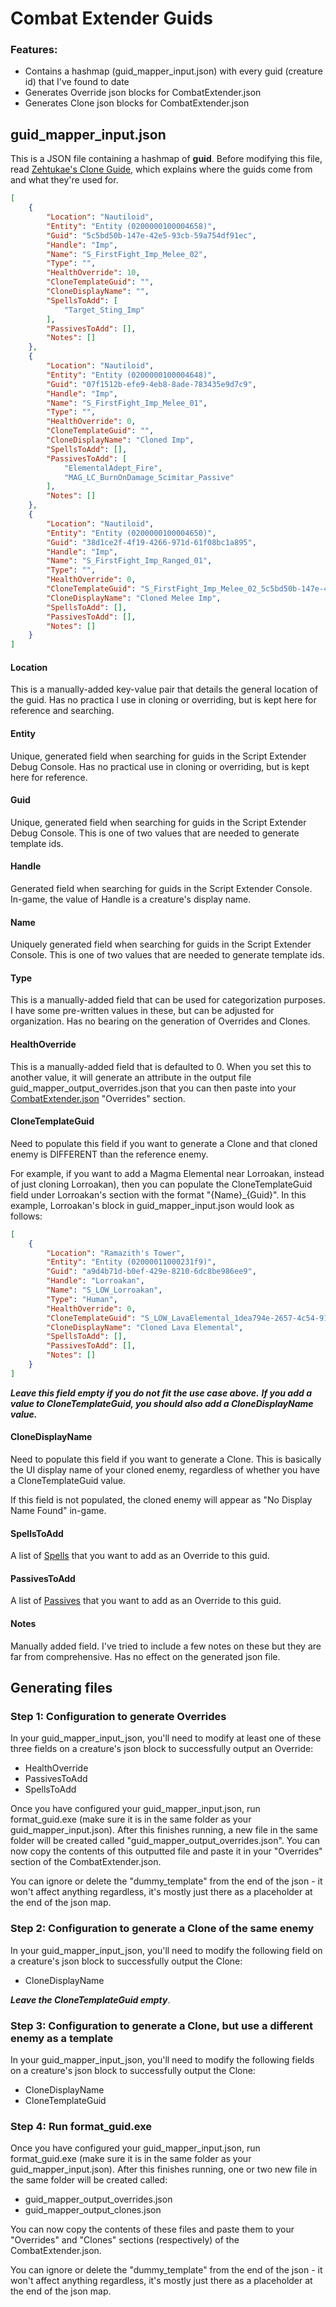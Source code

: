 # Combat Extender Guids

### Features:
- Contains a hashmap (guid_mapper_input.json) with every guid (creature id) that I've found to date
- Generates Override json blocks for CombatExtender.json
- Generates Clone json blocks for CombatExtender.json

## guid_mapper_input.json
This is a JSON file containing a hashmap of **guid**. Before modifying this file, read
[Zehtukae's Clone Guide](https://github.com/Zehtukae/combat-extender/blob/main/clone-guide.md), which
explains where the guids come from and what they're used for.

```json
[
    {
        "Location": "Nautiloid",
        "Entity": "Entity (0200000100004658)",
        "Guid": "5c5bd50b-147e-42e5-93cb-59a754df91ec",
        "Handle": "Imp",
        "Name": "S_FirstFight_Imp_Melee_02",
        "Type": "",
        "HealthOverride": 10,
        "CloneTemplateGuid": "",
        "CloneDisplayName": "",
        "SpellsToAdd": [
            "Target_Sting_Imp"
        ],
        "PassivesToAdd": [],
        "Notes": []
    },
    {
        "Location": "Nautiloid",
        "Entity": "Entity (0200000100004648)",
        "Guid": "07f1512b-efe9-4eb8-8ade-783435e9d7c9",
        "Handle": "Imp",
        "Name": "S_FirstFight_Imp_Melee_01",
        "Type": "",
        "HealthOverride": 0,
        "CloneTemplateGuid": "",
        "CloneDisplayName": "Cloned Imp",
        "SpellsToAdd": [],
        "PassivesToAdd": [
            "ElementalAdept_Fire",
            "MAG_LC_BurnOnDamage_Scimitar_Passive"
        ],
        "Notes": []
    },
    {
        "Location": "Nautiloid",
        "Entity": "Entity (0200000100004650)",
        "Guid": "38d1ce2f-4f19-4266-971d-61f08bc1a895",
        "Handle": "Imp",
        "Name": "S_FirstFight_Imp_Ranged_01",
        "Type": "",
        "HealthOverride": 0,
        "CloneTemplateGuid": "S_FirstFight_Imp_Melee_02_5c5bd50b-147e-42e5-93cb-59a754df91ec",
        "CloneDisplayName": "Cloned Melee Imp",
        "SpellsToAdd": [],
        "PassivesToAdd": [],
        "Notes": []
    }
]
```

#### Location
This is a manually-added key-value pair that details the general location of the guid. Has no practica l
use in cloning or overriding, but is kept here for reference and searching.

#### Entity
Unique, generated field when searching for guids in the Script Extender Debug Console. Has no practical
use in cloning or overriding, but is kept here for reference.

#### Guid
Unique, generated field when searching for guids in the Script Extender Debug Console. This is one of two
values that are needed to generate template ids.

#### Handle
Generated field when searching for guids in the Script Extender Console. In-game, the value of Handle
is a creature's display name.

#### Name
Uniquely generated field when searching for guids in the Script Extender Console. This is one of two values
that are needed to generate template ids.

#### Type
This is a manually-added field that can be used for categorization purposes. I have some pre-written values
in these, but can be adjusted for organization. Has no bearing on the generation of Overrides and Clones.

#### HealthOverride
This is a manually-added field that is defaulted to 0. When you set this to another value, it will generate
an attribute in the output file guid_mapper_output_overrides.json that you can then paste into your
[CombatExtender.json](https://github.com/Zehtukae/combat-extender/blob/main/Source/CombatExtender.json)
"Overrides" section.

#### CloneTemplateGuid
Need to populate this field if you want to generate a Clone and that cloned enemy is DIFFERENT than the reference
enemy. 

For example, if you want to add a Magma Elemental near Lorroakan, instead of just cloning Lorroakan),
then you can populate the CloneTemplateGuid field under Lorroakan's section with the format "{Name}_{Guid}".
In this example, Lorroakan's block in guid_mapper_input.json would look as follows:

```json
[
    {
        "Location": "Ramazith's Tower",
        "Entity": "Entity (02000011000231f9)",
        "Guid": "a9d4b71d-b0ef-429e-8210-6dc8be986ee9",
        "Handle": "Lorroakan",
        "Name": "S_LOW_Lorroakan",
        "Type": "Human",
        "HealthOverride": 0,
        "CloneTemplateGuid": "S_LOW_LavaElemental_1dea794e-2657-4c54-916b-edc639c4ff8c",
        "CloneDisplayName": "Cloned Lava Elemental",
        "SpellsToAdd": [],
        "PassivesToAdd": [],
        "Notes": []
    }
]
```
***Leave this field empty if you do not fit the use case above.***
***If you add a value to CloneTemplateGuid, you should also add a CloneDisplayName value.***

#### CloneDisplayName
Need to populate this field if you want to generate a Clone. This is basically the UI display name of
your cloned enemy, regardless of whether you have a CloneTemplateGuid value.

If this field is not populated, the cloned enemy will appear as "No Display Name Found" in-game.

#### SpellsToAdd
A list of [Spells](https://bg3.norbyte.dev/search?q=type%3Aspell) that you want to add as an Override
to this guid.

#### PassivesToAdd
A list of [Passives](https://bg3.norbyte.dev/search?q=type%3Apassive) that you want to add as an
Override to this guid.

#### Notes
Manually added field. I've tried to include a few notes on these but they are far from comprehensive.
Has no effect on the generated json file.

## Generating files

### Step 1: Configuration to generate Overrides
In your guid_mapper_input_json, you'll need to modify at least one of these three fields on a creature's
json block to successfully output an Override:
* HealthOverride
* PassivesToAdd
* SpellsToAdd

Once you have configured your guid_mapper_input.json, run format_guid.exe (make sure it is in the same
folder as your guid_mapper_input.json). After this finishes running, a new file in the same folder
will be created called "guid_mapper_output_overrides.json". You can now copy the contents of this
outputted file and paste it in your "Overrides" section of the CombatExtender.json.

You can ignore or delete the "dummy_template" from the end of the json - it won't affect anything
regardless, it's mostly just there as a placeholder at the end of the json map.

### Step 2: Configuration to generate a Clone of the same enemy
In your guid_mapper_input_json, you'll need to modify the following field on a creature's json
block to successfully output the Clone:
* CloneDisplayName

***Leave the CloneTemplateGuid empty***.

### Step 3: Configuration to generate a Clone, but use a different enemy as a template
In your guid_mapper_input_json, you'll need to modify the following fields on a creature's json
block to successfully output the Clone:
* CloneDisplayName
* CloneTemplateGuid

### Step 4: Run format_guid.exe

Once you have configured your guid_mapper_input.json, run format_guid.exe (make sure it is in the same
folder as your guid_mapper_input.json). After this finishes running, one or two new file in the same folder
will be created called:
* guid_mapper_output_overrides.json
* guid_mapper_output_clones.json

You can now copy the contents of these files and paste them to your "Overrides" and "Clones" sections
(respectively) of the CombatExtender.json.

You can ignore or delete the "dummy_template" from the end of the json - it won't affect anything
regardless, it's mostly just there as a placeholder at the end of the json map.
